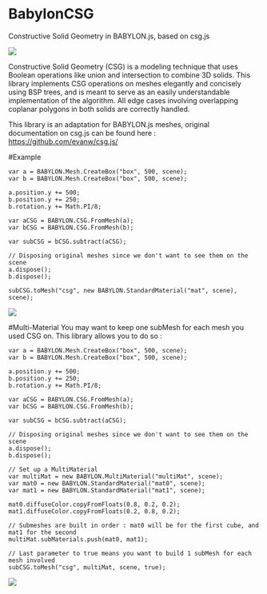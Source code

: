 BabylonCSG
==========

Constructive Solid Geometry in BABYLON.js, based on csg.js

![](http://evanw.github.com/csg.js/image.png)

Constructive Solid Geometry (CSG) is a modeling technique that uses Boolean operations like union and intersection to combine 3D solids. This library implements CSG operations on meshes elegantly and concisely using BSP trees, and is meant to serve as an easily understandable implementation of the algorithm. All edge cases involving overlapping coplanar polygons in both solids are correctly handled.

This library is an adaptation for BABYLON.js meshes, original documentation on csg.js can be found here :
https://github.com/evanw/csg.js/

#Example

	var a = BABYLON.Mesh.CreateBox("box", 500, scene);
	var b = BABYLON.Mesh.CreateBox("box", 500, scene);

	a.position.y += 500;
	b.position.y += 250;
	b.rotation.y += Math.PI/8;

	var aCSG = BABYLON.CSG.FromMesh(a);
	var bCSG = BABYLON.CSG.FromMesh(b);

	var subCSG = bCSG.subtract(aCSG);

	// Disposing original meshes since we don't want to see them on the scene
	a.dispose();
	b.dispose();

	subCSG.toMesh("csg", new BABYLON.StandardMaterial("mat", scene), scene);

![](http://f.cl.ly/items/1f1v2Y2O1Y1e1I3f2j2I/Capture.PNG)

#Multi-Material
You may want to keep one subMesh for each mesh you used CSG on. This library allows you to do so :

	var a = BABYLON.Mesh.CreateBox("box", 500, scene);
	var b = BABYLON.Mesh.CreateBox("box", 500, scene);

	a.position.y += 500;
	b.position.y += 250;
	b.rotation.y += Math.PI/8;

	var aCSG = BABYLON.CSG.FromMesh(a);
	var bCSG = BABYLON.CSG.FromMesh(b);

	var subCSG = bCSG.subtract(aCSG);

	// Disposing original meshes since we don't want to see them on the scene
	a.dispose();
	b.dispose();

	// Set up a MultiMaterial
	var multiMat = new BABYLON.MultiMaterial("multiMat", scene);
	var mat0 = new BABYLON.StandardMaterial("mat0", scene);
	var mat1 = new BABYLON.StandardMaterial("mat1", scene);

	mat0.diffuseColor.copyFromFloats(0.8, 0.2, 0.2);
	mat1.diffuseColor.copyFromFloats(0.2, 0.8, 0.2);    

	// Submeshes are built in order : mat0 will be for the first cube, and mat1 for the second
	multiMat.subMaterials.push(mat0, mat1);

	// Last parameter to true means you want to build 1 subMesh for each mesh involved
	subCSG.toMesh("csg", multiMat, scene, true);

![](http://f.cl.ly/items/3G2A3B002C2k0P162A0D/Capture.PNG)
